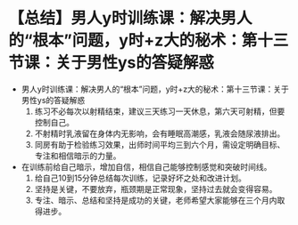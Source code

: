 # 【总结】男人y时训练课：解决男人的“根本”问题，y时+z大的秘术：第十三节课：关于男性ys的答疑解惑

-   男人y时训练课：解决男人的“根本”问题，y时+z大的秘术：第十三节课：关于男性ys的答疑解惑
    1.  练习不必每次以射精结束，建议三天练习一天休息，第六天可射精，但要控制自己。
    2.  不射精时乳液留在身体内无影响，会有睡眠高潮感，乳液会随尿液排出。
    3.  同房有助于检验练习效果，出师时间平均三到六个月，需设定明确目标、专注和相信暗示的力量。
-   在训练前给自己暗示，增加自信，相信自己能够控制感觉和突破时间线。
    1.  给自己10到15分钟总结每次训练，记录好坏之处和改进计划。
    2.  坚持是关键，不要放弃，瓶颈期是正常现象，坚持过去就会变得容易。
    3.  专注、暗示、总结和坚持是成功的关键，老师希望大家能够在三个月内取得进步。